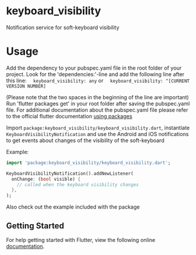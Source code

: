 # keyboard_visibility

Notification service for soft-keyboard visibility

# Usage

Add the dependency to your pubspec.yaml file in the root folder of your project.
Look for the 'dependencies:'-line and add the following line after this line: 
```  keyboard_visibility: any```
or 
```  keyboard_visibility: ^[CURRENT VERSION NUMBER]```

(Please note that the two spaces in the beginning of the line are important)
Run 'flutter packages get' in your root folder after saving the pubspec.yaml file.
For additional documentation about the pubspec.yaml file please refer to the official flutter documentation
[using packages](http://flutter.io/docs/development/packages-and-plugins/using-packages)


Import `package:keyboard_visibility/keyboard_visibility.dart`, instantiate `KeyboardVisibilityNotification`
and use the Android and iOS notifications to get events about changes of the visibility of the soft-keyboard

Example:

```dart
import 'package:keyboard_visibility/keyboard_visibility.dart';

KeyboardVisibilityNotification().addNewListener(
  onChange: (bool visible) {
    // called when the keyboard visibility changes
  },
);
```

Also check out the example included with the package

## Getting Started

For help getting started with Flutter, view the following online
[documentation](http://flutter.io/).